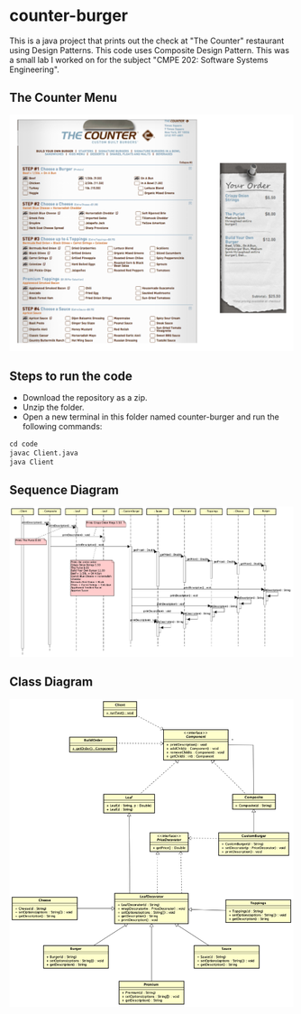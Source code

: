 # counter-burger
This is a java project that prints out the check at "The Counter" restaurant using Design Patterns. This code uses Composite Design Pattern. This was a small lab I worked on for the subject "CMPE 202: Software Systems Engineering".

## The Counter Menu
![Sequence Diagram](https://github.com/sparmar15/counter-burger/blob/main/images/The_Counter_Menu.png)

## Steps to run the code
- Download the repository as a zip.
- Unzip the folder.
- Open a new terminal in this folder named counter-burger and run the following commands:
```
cd code
javac Client.java
java Client
```

## Sequence Diagram
![Sequence Diagram](https://github.com/sparmar15/counter-burger/blob/main/images/Sequence_Diagram.png)

## Class Diagram
![Class Diagram](https://github.com/sparmar15/counter-burger/blob/main/images/Class_Diagram.png)
